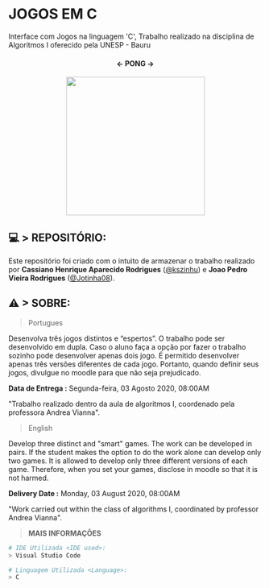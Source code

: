# JOGOS EM C
Interface com Jogos na linguagem 'C', Trabalho realizado na disciplina de Algoritmos I oferecido pela UNESP - Bauru
<h4 align="center"> 
	  <- PONG -> 
</h4>
	<p align="center"><img src="https://i.imgur.com/YIEI8yX.png" width="275px"/></p>
<!-- h4 align="center"> 
	  > JOGO DA COBRINHA < 
</h4>
	<p align="center"><img src="https://i.imgur.com/p3gwuB1.png" width="275px"/></p>
h4 align="center"> 
	  > LABIRINTO < 
<!-- </h4>
	<p align="center"><img src="https://i.imgur.com/p3gwuB1.png" width="275px"/></p>-->

## 💻 > REPOSITÓRIO:

Este repositório foi criado com o intuito de armazenar o trabalho realizado por **Cassiano Henrique Aparecido Rodrigues** ([@kszinhu](https://github.com/kszinhu)) e **Joao Pedro Vieira Rodrigues** ([@Jotinha08](https://github.com/Jotinha08)).

## ⚠ > SOBRE:
> Portugues

Desenvolva três jogos distintos e “espertos”. O trabalho pode ser desenvolvido em dupla. Caso o aluno faça a opção por fazer o trabalho sozinho pode desenvolver apenas dois jogo. 
É permitido desenvolver apenas três versões diferentes de cada jogo. Portanto, quando definir seus jogos, divulgue no moodle para que não seja prejudicado. 

**Data de Entrega :** Segunda-feira, 03 Agosto 2020, 08:00AM

"Trabalho realizado dentro da aula de algoritmos I, coordenado pela professora Andrea Vianna".

> English

Develop three distinct and "smart" games. The work can be developed in pairs. If the student makes the option to do the work alone can develop only two games. 
It is allowed to develop only three different versions of each game. Therefore, when you set your games, disclose in moodle so that it is not harmed. 

**Delivery Date :** Monday, 03 August 2020, 08:00AM

"Work carried out within the class of algorithms I, coordinated by professor Andrea Vianna".


> **MAIS INFORMAÇÕES**
```bash
# IDE Utilizada <IDE used>:
> Visual Studio Code

# Linguagem Utilizada <Language>:
> C 
```

